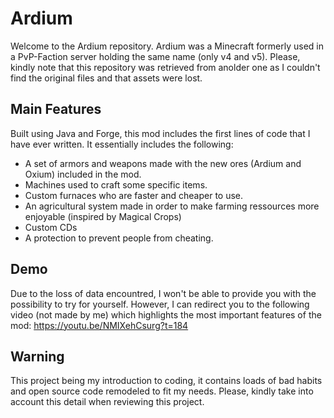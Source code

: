 
# Ardium


Welcome to the Ardium repository. Ardium was a Minecraft formerly used in a PvP-Faction server holding the same name (only v4 and v5). Please, kindly note that this repository was retrieved from anolder one as I couldn't find the original files and that assets were lost.

## Main Features

Built using Java and Forge, this mod includes the first lines of code that I have ever written. It essentially includes the following:
- A set of armors and weapons made with the new ores (Ardium and Oxium) included in the mod.
- Machines used to craft some specific items.
- Custom furnaces who are faster and cheaper to use.
- An agricultural system made in order to make farming ressources more enjoyable (inspired by Magical Crops)
- Custom CDs
- A protection to prevent people from cheating.

## Demo

Due to the loss of data encountred, I won't be able to provide you with the possibility to try for yourself. However, I can redirect you to the following video (not made by me) which highlights the most important features of the mod: https://youtu.be/NMIXehCsurg?t=184

## Warning

This project being my introduction to coding, it contains loads of bad habits and open 
source code remodeled to fit my needs. Please, kindly take into account this detail when reviewing this project.
